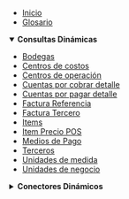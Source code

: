 - [Inicio](README.md)
- [Glosario](Glosario.md)

<details open>
  <summary><strong>Consultas Dinámicas</strong></summary>

  - [Bodegas](Consulta/bd.md)
  - [Centros de costos](Consulta/cc.md)
  - [Centros de operación](Consulta/co.md)
  - [Cuentas por cobrar detalle](Consulta/ccd.md)
  - [Cuentas por pagar detalle](Consulta/cpd.md)
  - [Factura Referencia](Consulta/fr.md)
  - [Factura Tercero](Consulta/ft.md)
  - [Items](Consulta/item.md)
  - [Item Precio POS](Consulta/itempreciopos.md)
  - [Medios de Pago](Consulta/mp.md)
  - [Terceros](Consulta/tercero.md)
  - [Unidades de medida](Consulta/um.md)
  - [Unidades de negocio](Consulta/un.md)
</details>

<details>
  <summary><strong>Conectores Dinámicos</strong></summary>

  - [Factura Venta](Conectores/fv.md)
  - [Factura Venta VD](Conectores/fvd.md)
  - [Factura Venta POS VDP](Conectores/fvp.md)
  - [Notas Credito NSX](Conectores/ncnsx.md)
  - [Remisión FE](Conectores/rfe.md)
  - [Tercero Cliente](Conectores/tc.md)
  - [Ventas Contado VC](Conectores/vc.md)
</details>

